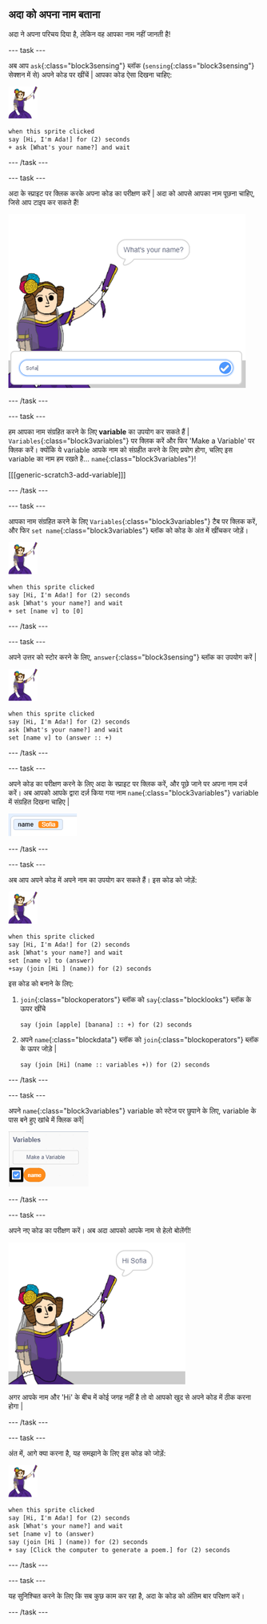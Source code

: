 ## अदा को अपना नाम बताना

अदा ने अपना परिचय दिया है, लेकिन वह आपका नाम नहीं जानती है!

\--- task \---

अब आप `ask`{:class="block3sensing"} ब्लॉक (`sensing`{:class="block3sensing"} सेक्शन में से) अपने कोड पर खींचें | आपका कोड ऐसा दिखना चाहिए:

![अदा का स्प्राइट](images/ada-sprite.png)

```blocks3
when this sprite clicked
say [Hi, I'm Ada!] for (2) seconds
+ ask [What's your name?] and wait
```

\--- /task \---

\--- task \---

अदा के स्प्राइट पर क्लिक करके अपना कोड का परीक्षण करें | अदा को आपसे आपका नाम पूछना चाहिए, जिसे आप टाइप कर सकते हैं!

![अदा का स्प्राइट पूछ रहा है कि, आपका नाम क्या है](images/poetry-input.png)

\--- /task \---

\--- task \---

हम आपका नाम संग्रहित करने के लिए **variable** का उपयोग कर सकते हैं | `Variables`{:class="block3variables"} पर क्लिक करें और फिर 'Make a Variable' पर क्लिक करें। क्योंकि ये variable आपके नाम को संग्रहीत करने के लिए प्रयोग होगा, चलिए इस variable का नाम हम रखते है... `name`{:class="block3variables"}!

[[[generic-scratch3-add-variable]]]

\--- /task \---

\--- task \---

आपका नाम संग्रहित करने के लिए `Variables`{:class="block3variables"} टैब पर क्लिक करें, और फिर `set name`{:class="block3variables"} ब्लॉक को कोड के अंत में खींचकर जोड़ें।

![अदा का स्प्राइट](images/ada-sprite.png)

```blocks3
when this sprite clicked
say [Hi, I'm Ada!] for (2) seconds
ask [What's your name?] and wait
+ set [name v] to [0]
```

\--- /task \---

\--- task \---

अपने उत्तर को स्टोर करने के लिए, `answer`{:class="block3sensing"} ब्लॉक का उपयोग करें |

![अदा का स्प्राइट](images/ada-sprite.png)

```blocks3
when this sprite clicked
say [Hi, I'm Ada!] for (2) seconds
ask [What's your name?] and wait
set [name v] to (answer :: +)
```

\--- /task \---

\--- task \---

अपने कोड का परीक्षण करने के लिए अदा के स्प्राइट पर क्लिक करें, और पूछे जाने पर अपना नाम दर्ज करें। अब आपको आपके द्वारा दर्ज़ किया गया नाम `name`{:class="block3variables"} variable में संग्रहित दिखना चाहिए |

![स्क्रीनशॉट](images/poetry-name-test.png)

\--- /task \---

\--- task \---

अब आप अपने कोड में अपने नाम का उपयोग कर सकते हैं। इस कोड को जोड़ें:

![अदा का स्प्राइट](images/ada-sprite.png)

```blocks3
when this sprite clicked
say [Hi, I'm Ada!] for (2) seconds
ask [What's your name?] and wait
set [name v] to (answer)
+say (join [Hi ] (name)) for (2) seconds 
```

इस कोड को बनाने के लिए:

1. `join`{:class="blockoperators"} ब्लॉक को `say`{:class="blocklooks"} ब्लॉक के ऊपर खींचे
    
    ```blocks3
    say (join [apple] [banana] :: +) for (2) seconds
    ```

2. अपने `name`{:class="blockdata"} ब्लॉक को `join`{:class="blockoperators"} ब्लॉक के ऊपर जोड़े |
    
    ```blocks3
    say (join [Hi] (name :: variables +)) for (2) seconds
    ```

\--- /task \---

\--- task \---

अपने `name`{:class="block3variables"} variable को स्टेज पर छुपाने के लिए, variable के पास बने हुए खांचे में क्लिक करें|

![सही निशान variable](images/poetry-tick-annotated.png)

\--- /task \---

\--- task \---

अपने नए कोड का परीक्षण करें। अब अदा आपको आपके नाम से हेलो बोलेंगी!

![स्क्रीनशॉट](images/poetry-name-test2.png)

अगर आपके नाम और 'Hi' के बीच में कोई जगह नहीं है तो वो आपको खुद से अपने कोड में ठीक करना होगा |

\--- /task \---

\--- task \---

अंत में, आगे क्या करना है, यह समझाने के लिए इस कोड को जोड़ें:

![अदा का स्प्राइट](images/ada-sprite.png)

```blocks3
when this sprite clicked
say [Hi, I'm Ada!] for (2) seconds
ask [What's your name?] and wait
set [name v] to (answer)
say (join [Hi ] (name)) for (2) seconds 
+ say [Click the computer to generate a poem.] for (2) seconds 
```

\--- /task \---

\--- task \---

यह सुनिश्चित करने के लिए कि सब कुछ काम कर रहा है, अदा के कोड को अंतिम बार परिक्षण करें।

\--- /task \---